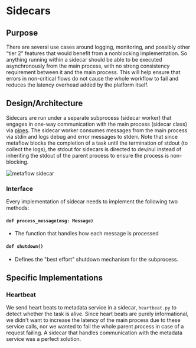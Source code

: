 # Sidecars

## Purpose

There are several use cases around logging, monitoring, and
possibly other “tier 2” features that would benefit from a nonblocking implementation.
So anything running within a sidecar should be able to be executed asynchronously from the main process,
with no strong consistency requirement between it and the main process. This will help ensure that errors
in non-critical flows do not cause the whole workflow to fail and reduces the latency overhead added
by the platform itself.

## Design/Architecture

Sidecars are run under a separate subprocess (sidecar worker) that engages in one-way communication with
the main process (sidecar class) via
[pipes](https://www.tutorialspoint.com/inter_process_communication/inter_process_communication_pipes.htm).
The sidecar worker consumes messages from the main process via stdin and logs debug and error messages to stderr.
Note that since metaflow blocks the completion of a task until the termination of stdout (to collect the logs),
the stdout for sidecars is directed to dev/nul instead of inheriting the stdout of the parent process to ensure
the process is non-blocking.

![metaflow sidecar](metaflow_sidecar_arch.png)

### Interface

Every implementation of sidecar needs to implement the following two methods:

#### `def process_message(msg: Message)`

- The function that handles how each message is processed

#### `def shutdown()`

- Defines the "best effort" shutdown mechanism for the subprocess.

## Specific Implementations

### Heartbeat

We send heart beats to metadata service in a sidecar, `heartbeat.py` to
detect whether the task is alive. Since heart beats are purely informational,
we didn't want to increase the latency of the main process due to these
service calls, nor we wanted to fail the whole parent process in case of a
request failing. A sidecar that handles communication with the metadata
service was a perfect solution.
